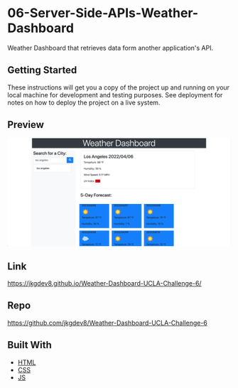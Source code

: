 # 06-Server-Side-APIs-Weather-Dashboard
Weather Dashboard that retrieves data form another application's API.
 
## Getting Started
These instructions will get you a copy of the project up and running on your local machine for development and testing purposes. See deployment for notes on how to deploy the project on a live system.
## Preview
![Preview](screen.png)

## Link
https://jkgdev8.github.io/Weather-Dashboard-UCLA-Challenge-6/

## Repo
https://github.com/jkgdev8/Weather-Dashboard-UCLA-Challenge-6


## Built With

* [HTML](https://developer.mozilla.org/en-US/docs/Web/HTML)
* [CSS](https://developer.mozilla.org/en-US/docs/Web/CSS)
* [JS](https://developer.mozilla.org/en-US/docs/Web/JavaScript)
